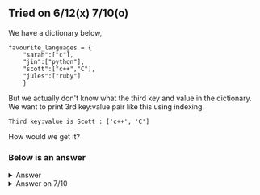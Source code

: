 Tried on 6/12(x) 7/10(o)
---

We have a dictionary below,
```
favourite_languages = {
    "sarah":["c"],
    "jin":["python"],
    "scott":["c++","C"],
    "jules":["ruby"]
    }
```

But we actually don't know what the third key and value in the dictionary.
We want to print 3rd key:value pair like this using indexing.

```
Third key:value is Scott : ['c++', 'C']
```

How would we get it?

### Below is an answer


<details>
    <summary>Answer</summary>
    
    ```
    print(f"Third key:value is {list(favourite_languages)[2].title()} : {list(favourite_languages.values())[2]}")
    ```
</details>

<details>
    <summary>Answer on 7/10</summary>
    
    ```py
    count = 0
    for k,v in favourite_languages.items():
        if count == 2:
            print(f"Third key:value is {k.title()}:{v}")
        count += 1
    ```
</details>
